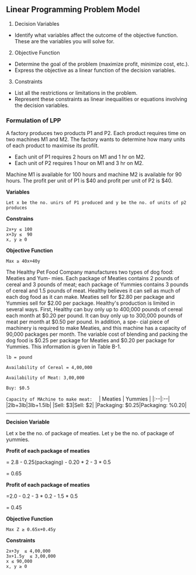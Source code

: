 ## Linear Programming Problem Model

1. Decision Variables 
- Identify what variables affect the outcome of the objective function. These are the variables you will solve for.

2. Objective Function 
- Determine the goal of the problem (maximize profit, minimize cost, etc.).
- Express the objective as a linear function of the decision variables.

3. Constraints
- List all the restrictions or limitations in the problem.
- Represent these constraints as linear inequalities or equations involving the decision variables.

### Formulation of LPP 
A factory produces two products P1 and P2. Each product requires time on two machines M1 and M2. The factory wants to determine how many units of each product to maximise its profilt. 
- Each unit of P1 requires 2 hours on M1 and 1 hr on M2. 
- Each unit of P2 requires 1 hour on M1 and 3 hr on M2. 

Machine M1 is available for 100 hours and machine M2 is available for 90 hours. The profit per unit of P1 is $40 and profit per unit of P2 is $40.

**Variables**
```
Let x be the no. unirs of P1 produced and y be the no. of units of p2 produces 
```
**Constrains**
```
2x+y ≤ 100
x+3y ≤  90
x, y ≥ 0 
```

**Objective Function**

```
Max ≥ 40x+40y
```

The Healthy Pet Food Company manufactures two types of dog food: Meaties and Yum- mies. Each package of Meaties contains 2 pounds of cereal and 3 pounds of meat; each package of Yummies contains 3 pounds of cereal and 1.5 pounds of meat. Healthy believes it can sell as much of each dog food as it can make. Meaties sell for $2.80 per package and Yummies sell for $2.00 per package. Healthy's production is limited in several ways. First, Healthy can buy only up to 400,000 pounds of cereal each month at $0.20 per pound. It can buy only up to 300,000 pounds of meat per month at $0.50 per pound. In addition, a spe- cial piece of machinery is required to make Meaties, and this machine has a capacity of 90,000 packages per month. The variable cost of blending and packing the dog food is $0.25 per package for Meaties and $0.20 per package for Yummies. This information is given in Table B-1.

`lb = pound`

`Availability of Cereal = 4,00,000`

`Availability of Meat: 3,00,000`

`Buy: $0.5`

`Capacity of MAchine to make meat:  `
| Meaties | Yummies |
|:--|:--|
|2lb+3lb|3lb+1.5lb|
|Sell: $3|Sell: $2|
|Packaging: $0.25|Packaging: %0.20|

---

**Decision Variable**

Let x be the no. of package of meaties.
Let y be the no. of package of yummies.

**Profit of each package of meaties**

 = 2.8 - 0.25(packaging) - 0.20 * 2 - 3 * 0.5 

= 0.65

**Profit of each package of meaties**

 =2.0 - 0.2 - 3 * 0.2 - 1.5 * 0.5

= 0.45

**Objective Function**
```
Max Z ≥ 0.65x+0.45y
```
**Constraints** 

```
2x+3y  ≤ 4,00,000 
3x+1.5y  ≤ 3,00,000
x ≤ 90,000
x, y ≥ 0
```